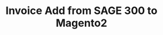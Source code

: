 ﻿---
title: "Invoice  Add from SAGE 300 to Magento2"
toc: true
tag: developers
category: "Integration"
menus: 
    sagemagentointegration:
        title: "Invoice  Add from SAGE 300 to Magento2"
        icon: fa fa-wpexplorer
        identifier: sage300magentoinvoiceadd
---
